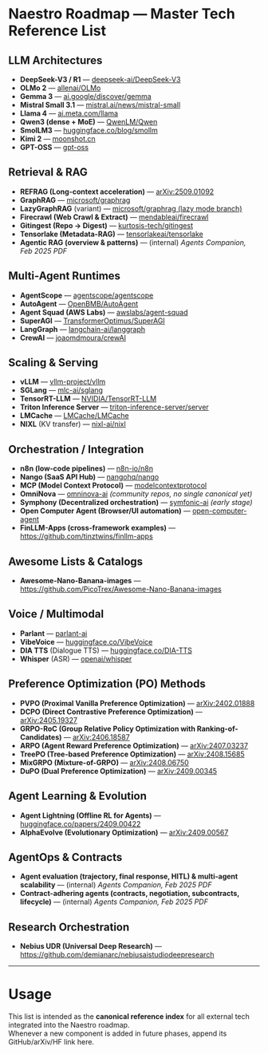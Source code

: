 # Naestro Roadmap — Master Tech Reference List

## LLM Architectures

- **DeepSeek-V3 / R1** — [deepseek-ai/DeepSeek-V3](https://github.com/deepseek-ai/DeepSeek-V3)
- **OLMo 2** — [allenai/OLMo](https://github.com/allenai/OLMo)
- **Gemma 3** — [ai.google/discover/gemma](https://ai.google/discover/gemma/)
- **Mistral Small 3.1** — [mistral.ai/news/mistral-small](https://mistral.ai/news/mistral-small/)
- **Llama 4** — [ai.meta.com/llama](https://ai.meta.com/llama/)
- **Qwen3 (dense + MoE)** — [QwenLM/Qwen](https://github.com/QwenLM/Qwen)
- **SmolLM3** — [huggingface.co/blog/smollm](https://huggingface.co/blog/smollm)
- **Kimi 2** — [moonshot.cn](https://moonshot.cn/)
- **GPT-OSS** — [gpt-oss](https://github.com/gpt-oss)

## Retrieval & RAG

- **REFRAG (Long-context acceleration)** — [arXiv:2509.01092](https://arxiv.org/abs/2509.01092)
- **GraphRAG** — [microsoft/graphrag](https://github.com/microsoft/graphrag)
- **LazyGraphRAG** (variant) —
  [microsoft/graphrag (lazy mode branch)](https://github.com/microsoft/graphrag)
- **Firecrawl (Web Crawl & Extract)** —
  [mendableai/firecrawl](https://github.com/mendableai/firecrawl)
- **Gitingest (Repo → Digest)** —
  [kurtosis-tech/gitingest](https://github.com/kurtosis-tech/gitingest)
- **Tensorlake (Metadata-RAG)** —
  [tensorlakeai/tensorlake](https://github.com/tensorlakeai/tensorlake)
- **Agentic RAG (overview & patterns)** — (internal) _Agents Companion, Feb 2025 PDF_

## Multi-Agent Runtimes

- **AgentScope** — [agentscope/agentscope](https://github.com/agentscope/agentscope)
- **AutoAgent** — [OpenBMB/AutoAgent](https://github.com/OpenBMB/AutoAgent)
- **Agent Squad (AWS Labs)** — [awslabs/agent-squad](https://github.com/awslabs/agent-squad)
- **SuperAGI** — [TransformerOptimus/SuperAGI](https://github.com/TransformerOptimus/SuperAGI)
- **LangGraph** — [langchain-ai/langgraph](https://github.com/langchain-ai/langgraph)
- **CrewAI** — [joaomdmoura/crewAI](https://github.com/joaomdmoura/crewAI)

## Scaling & Serving

- **vLLM** — [vllm-project/vllm](https://github.com/vllm-project/vllm)
- **SGLang** — [mlc-ai/sglang](https://github.com/mlc-ai/sglang)
- **TensorRT-LLM** — [NVIDIA/TensorRT-LLM](https://github.com/NVIDIA/TensorRT-LLM)
- **Triton Inference Server** —
  [triton-inference-server/server](https://github.com/triton-inference-server/server)
- **LMCache** — [LMCache/LMCache](https://github.com/LMCache/LMCache)
- **NIXL** (KV transfer) — [nixl-ai/nixl](https://github.com/nixl-ai/nixl)

## Orchestration / Integration

- **n8n (low-code pipelines)** — [n8n-io/n8n](https://github.com/n8n-io/n8n)
- **Nango (SaaS API Hub)** — [nangohq/nango](https://github.com/NangoHQ/nango)
- **MCP (Model Context Protocol)** — [modelcontextprotocol](https://github.com/modelcontextprotocol)
- **OmniNova** — [omninova-ai](https://github.com/topics/omninova-ai) _(community repos, no single
  canonical yet)_
- **Symphony (Decentralized orchestration)** — [symfonic-ai](https://github.com/symfonic-ai) _(early
  stage)_
- **Open Computer Agent (Browser/UI automation)** —
  [open-computer-agent](https://github.com/Open-Computer-Agent)
- **FinLLM-Apps (cross-framework examples)** — <https://github.com/tinztwins/finllm-apps>

## Awesome Lists & Catalogs

- **Awesome-Nano-Banana-images** — <https://github.com/PicoTrex/Awesome-Nano-Banana-images>

## Voice / Multimodal

- **Parlant** — [parlant-ai](https://github.com/parlant-ai)
- **VibeVoice** — [huggingface.co/VibeVoice](https://huggingface.co/models?search=vibevoice)
- **DIA TTS** (Dialogue TTS) —
  [huggingface.co/DIA-TTS](https://huggingface.co/models?search=DIA-TTS)
- **Whisper** (ASR) — [openai/whisper](https://github.com/openai/whisper)

## Preference Optimization (PO) Methods

- **PVPO (Proximal Vanilla Preference Optimization)** —
  [arXiv:2402.01888](https://arxiv.org/abs/2402.01888)
- **DCPO (Direct Contrastive Preference Optimization)** —
  [arXiv:2405.19327](https://arxiv.org/abs/2405.19327)
- **GRPO-RoC (Group Relative Policy Optimization with Ranking-of-Candidates)** —
  [arXiv:2406.18587](https://arxiv.org/abs/2406.18587)
- **ARPO (Agent Reward Preference Optimization)** —
  [arXiv:2407.03237](https://arxiv.org/abs/2407.03237)
- **TreePO (Tree-based Preference Optimization)** —
  [arXiv:2408.15685](https://arxiv.org/abs/2408.15685)
- **MixGRPO (Mixture-of-GRPO)** — [arXiv:2408.06750](https://arxiv.org/abs/2408.06750)
- **DuPO (Dual Preference Optimization)** — [arXiv:2409.00345](https://arxiv.org/abs/2409.00345)

## Agent Learning & Evolution

- **Agent Lightning (Offline RL for Agents)** —
  [huggingface.co/papers/2409.00422](https://huggingface.co/papers/2409.00422)
- **AlphaEvolve (Evolutionary Optimization)** — [arXiv:2409.00567](https://arxiv.org/abs/2409.00567)

## AgentOps & Contracts

- **Agent evaluation (trajectory, final response, HITL) & multi-agent scalability** — (internal)
  _Agents Companion, Feb 2025 PDF_
- **Contract-adhering agents (contracts, negotiation, subcontracts, lifecycle)** — (internal)
  _Agents Companion, Feb 2025 PDF_

## Research Orchestration

- **Nebius UDR (Universal Deep Research)** —
  <https://github.com/demianarc/nebiusaistudiodeepresearch>

---

# Usage

This list is intended as the **canonical reference index** for all external tech integrated into the
Naestro roadmap.  
Whenever a new component is added in future phases, append its GitHub/arXiv/HF link here.
